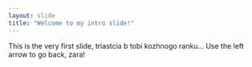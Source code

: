 ```yaml
---
layout: slide
title: "Welcome to my intro slide!"
---
```

This is the very first slide, triastcia b tobi kozhnogo ranku...
Use the left arrow to go back, zara!